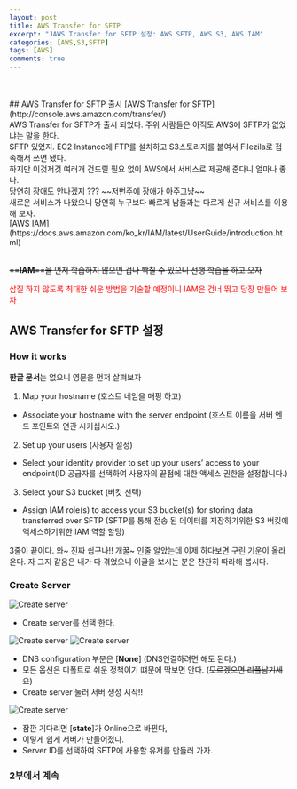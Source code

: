 ```yaml
---
layout: post
title: AWS Transfer for SFTP
excerpt: "JAWS Transfer for SFTP 설정: AWS SFTP, AWS S3, AWS IAM"
categories: [AWS,S3,SFTP]
tags: [AWS]
comments: true
---
```

<br>
<br>
## AWS Transfer for SFTP 출시
[AWS Transfer for SFTP](http://console.aws.amazon.com/transfer/)<br>
AWS Transfer for SFTP가 출시 되었다. 주위 사람들은 아직도 AWS에 SFTP가 없었냐는 말을 한다.<br>
SFTP 있었지. EC2 Instance에 FTP를 설치하고 S3스토리지를 붙여서 Filezila로 접속해서 쓰면 됐다.<br>
하지만 이것저것 여러개 건드릴 필요 없이 AWS에서 서비스로 제공해 준다니 얼마나 좋나.<br>
당연히 장애도 안나겠지 ??? ~~저번주에 장애가 아주그냥~~ <br>
새로운 서비스가 나왔으니 당연히 누구보다 빠르게 남들과는 다르게 신규 서비스를 이용해 보자.<br>
[AWS IAM](https://docs.aws.amazon.com/ko_kr/IAM/latest/UserGuide/introduction.html)<br>
<br>

~~==**IAM**==을 먼저 학습하지 않으면 겁나 빡칠 수 있으니 선행 학습을 하고 오자~~
<p style='color:red'>삽질 하지 않도록 최대한 쉬운 방법을 기술할 예정이니 IAM은 건너 뛰고 당장 만들어 보자</p>

## AWS Transfer for SFTP 설정
### How it works
**한글 문서**는 없으니 영문을 먼저 살펴보자

1. Map your hostname (호스트 네임을 매핑 하고)
 - Associate your hostname with the server endpoint (호스트 이름을 서버 엔드 포인트와 연관 시키십시오.)
2. Set up your users (사용자 설정)
 - Select your identity provider to set up your users’ access to your endpoint(ID 공급자를 선택하여 사용자의 끝점에 대한 액세스 권한을 설정합니다.)
3. Select your S3 bucket (버킷 선택)
 - Assign IAM role(s) to access your S3 bucket(s) for storing data transferred over SFTP (SFTP를 통해 전송 된 데이터를 저장하기위한 S3 버킷에 액세스하기위한 IAM 역할 할당)

3줄이 끝이다. 와~ 진짜 쉽구나!! 개꿀~ 
인줄 알았는데 이제 하다보면 구린 기운이 올라온다.
자 그지 같음은 내가 다 겪었으니 이글을 보시는 분은 찬찬히 따라해 봅시다.
### Create Server
![Create server](https://fakett.github.io/blog/images/sftp/1.png)
- Create server를 선택 한다.

![Create server](https://fakett.github.io/blog/images/sftp/2.png)
![Create server](https://fakett.github.io/blog/images/sftp/3.png)
- DNS configuration 부분은 [**None**] (DNS연결하려면 해도 된다.)
- 모든 옵션은 디폴트로 쉬운 정책이기 떄문에 딱보면 안다. (~~모르겠으면 리플남기세요~~)
- Create server 눌러 서버 생성 시작!!

![Create server](https://fakett.github.io/blog/images/sftp/4.png)
- 잠깐 기다리면 [**state**]가 Online으로 바뀐다,
- 이렇게 쉽게 서버가 만들어졌다.
- Server ID를 선택하여 SFTP에 사용할 유저를 만들러 가자.

### 2부에서 계속 ###


